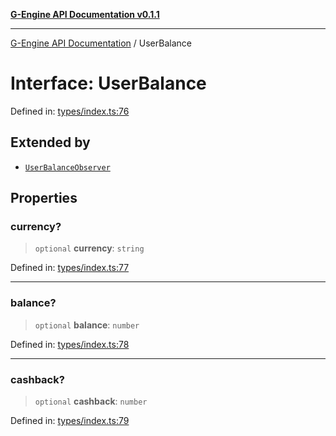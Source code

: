 [**G-Engine API Documentation v0.1.1**](../README.md)

***

[G-Engine API Documentation](../globals.md) / UserBalance

# Interface: UserBalance

Defined in: [types/index.ts:76](https://github.com/yakoshiq/g-engine-nodejs-lib/blob/4d4a07d9407cb4a686aa9a7d498ca53c3006a843/src/types/index.ts#L76)

## Extended by

- [`UserBalanceObserver`](UserBalanceObserver.md)

## Properties

### currency?

> `optional` **currency**: `string`

Defined in: [types/index.ts:77](https://github.com/yakoshiq/g-engine-nodejs-lib/blob/4d4a07d9407cb4a686aa9a7d498ca53c3006a843/src/types/index.ts#L77)

***

### balance?

> `optional` **balance**: `number`

Defined in: [types/index.ts:78](https://github.com/yakoshiq/g-engine-nodejs-lib/blob/4d4a07d9407cb4a686aa9a7d498ca53c3006a843/src/types/index.ts#L78)

***

### cashback?

> `optional` **cashback**: `number`

Defined in: [types/index.ts:79](https://github.com/yakoshiq/g-engine-nodejs-lib/blob/4d4a07d9407cb4a686aa9a7d498ca53c3006a843/src/types/index.ts#L79)
